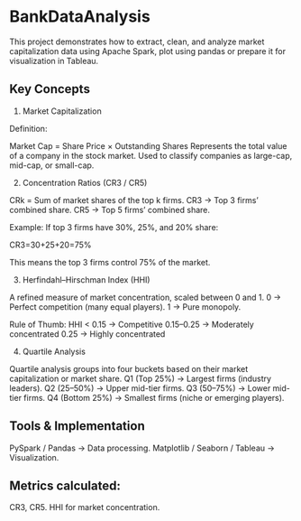 # BankDataAnalysis

This project demonstrates how to extract, clean, and analyze market capitalization data using Apache Spark, plot using pandas or prepare it for visualization in Tableau.

## Key Concepts
1. Market Capitalization

Definition:

Market Cap = Share Price × Outstanding Shares
Represents the total value of a company in the stock market.
Used to classify companies as large-cap, mid-cap, or small-cap.

2. Concentration Ratios (CR3 / CR5)

CRk = Sum of market shares of the top k firms.
CR3 → Top 3 firms’ combined share.
CR5 → Top 5 firms’ combined share.

Example: If top 3 firms have 30%, 25%, and 20% share:

CR3=30+25+20=75%

This means the top 3 firms control 75% of the market.

3. Herfindahl–Hirschman Index (HHI)
   
A refined measure of market concentration, scaled between 0 and 1.
0 -> Perfect competition (many equal players).
1 -> Pure monopoly.

Rule of Thumb:
HHI < 0.15 → Competitive
0.15–0.25 → Moderately concentrated
0.25 → Highly concentrated

4. Quartile Analysis

Quartile analysis groups into four buckets based on their market capitalization or market share.
Q1 (Top 25%) → Largest firms (industry leaders).
Q2 (25–50%) → Upper mid-tier firms.
Q3 (50–75%) → Lower mid-tier firms.
Q4 (Bottom 25%) → Smallest firms (niche or emerging players).

## Tools & Implementation

PySpark / Pandas → Data processing.
Matplotlib / Seaborn / Tableau → Visualization.

## Metrics calculated:

CR3, CR5.
HHI for market concentration.
